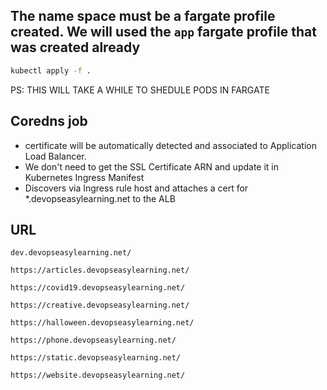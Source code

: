 ## The name space must be a fargate profile created. We will used the `app` fargate profile that was created already
```sh
kubectl apply -f .
```

PS: THIS WILL TAKE A WHILE TO SHEDULE PODS IN FARGATE

## Coredns job
- certificate will be automatically detected and associated to Application Load Balancer.
- We don't need to get the SSL Certificate ARN and update it in Kubernetes Ingress Manifest
- Discovers via Ingress rule host and attaches a cert for  *.devopseasylearning.net to the ALB

## URL
```
dev.devopseasylearning.net/

https://articles.devopseasylearning.net/

https://covid19.devopseasylearning.net/

https://creative.devopseasylearning.net/

https://halloween.devopseasylearning.net/

https://phone.devopseasylearning.net/

https://static.devopseasylearning.net/

https://website.devopseasylearning.net/
```